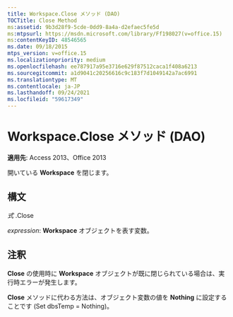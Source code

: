 ```yaml
---
title: Workspace.Close メソッド (DAO)
TOCTitle: Close Method
ms:assetid: 9b3d28f9-5cde-0dd9-8a4a-d2efaec5fe5d
ms:mtpsurl: https://msdn.microsoft.com/library/Ff198027(v=office.15)
ms:contentKeyID: 48546565
ms.date: 09/18/2015
mtps_version: v=office.15
ms.localizationpriority: medium
ms.openlocfilehash: ee787917a95e3716e629f87512caca1f408a6213
ms.sourcegitcommit: a1d9041c20256616c9c183f7d1049142a7ac6991
ms.translationtype: MT
ms.contentlocale: ja-JP
ms.lasthandoff: 09/24/2021
ms.locfileid: "59617349"
---
```

# <a name="workspaceclose-method-dao"></a>Workspace.Close メソッド (DAO)


**適用先**: Access 2013、Office 2013

開いている **Workspace** を閉じます。

## <a name="syntax"></a>構文

*式* .Close

*expression*: **Workspace** オブジェクトを表す変数。

## <a name="remarks"></a>注釈

**Close** の使用時に **Workspace** オブジェクトが既に閉じられている場合は、実行時エラーが発生します。

**Close** メソッドに代わる方法は、オブジェクト変数の値を **Nothing** に設定することです (Set dbsTemp = Nothing)。

